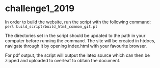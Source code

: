 # challenge1_2019

In order to build the website, run the script with the following command: `perl build_script/build_html_common_git.pl`

The directories set in the script should be updated to the path in your computer before running the command. The site will be created in htdocs, navigate through it by opening index.html with your favourite browser.

For pdf output, the script will output the latex source which can then be zipped and uploaded to overleaf to obtain the document.
